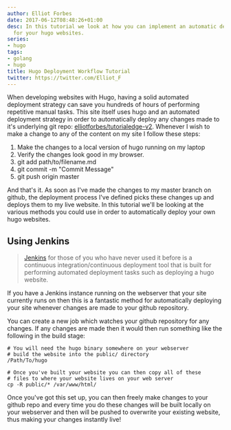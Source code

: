 ```yaml
---
author: Elliot Forbes
date: 2017-06-12T08:48:26+01:00
desc: In this tutorial we look at how you can implement an automatic deployment strategy
  for your hugo websites.
series:
- hugo
tags:
- golang
- hugo
title: Hugo Deployment Workflow Tutorial
twitter: https://twitter.com/Elliot_F
---
```


When developing websites with Hugo, having a solid automated deployment strategy can save you hundreds of hours of performing repetitive manual tasks. This site itself uses hugo and an automated deployment strategy in order to automatically deploy any changes made to it's underlying git repo: [elliotforbes/tutorialedge-v2](https://github.com/elliotforbes/tutorialedge-v2). Whenever I wish to make a change to any of the content on my site I follow these steps:

1. Make the changes to a local version of hugo running on my laptop
2. Verify the changes look good in my browser.
3. git add path/to/filename.md
4. git commit -m "Commit Message"
5. git push origin master

And that's it. As soon as I've made the changes to my master branch on github, the deployment process I've defined picks these changes up and deploys them to my live website. In this tutorial we'll be looking at the various methods you could use in order to automatically deploy your own hugo websites.

## Using Jenkins

> [Jenkins](https://jenkins.io/) for those of you who have never used it before is a continuous integration/continuous deployment tool that is built for performing automated deployment tasks such as deploying a hugo website. 

If you have a Jenkins instance running on the webserver that your site currently runs on then this is a fantastic method for automatically deploying your site whenever changes are made to your github repository.

You can create a new job which watches your github repository for any changes. If any changes are made then it would then run something like the following in the build stage:

```shell
# You will need the hugo binary somewhere on your webserver
# build the website into the public/ directory
/Path/To/hugo

# Once you've built your website you can then copy all of these
# files to where your website lives on your web server
cp -R public/* /var/www/html/
```

Once you've got this set up, you can then freely make changes to your github repo and every time you do these changes will be built locally on your webserver and then will be pushed to overwrite your existing website, thus making your changes instantly live!
